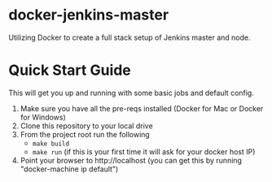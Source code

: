 # docker-jenkins-master

Utilizing Docker to create a full stack setup of Jenkins master and node. 

# Quick Start Guide

This will get you up and running with some basic jobs and default config.

1. Make sure you have all the pre-reqs installed (Docker for Mac or Docker for Windows)
2. Clone this repository to your local drive
3.  From the project root run the following
	- `make build`
	- `make run` (if this is your first time it will ask for your docker host IP)
4. Point your browser to http://localhost (you can get this by running "docker-machine ip default")
